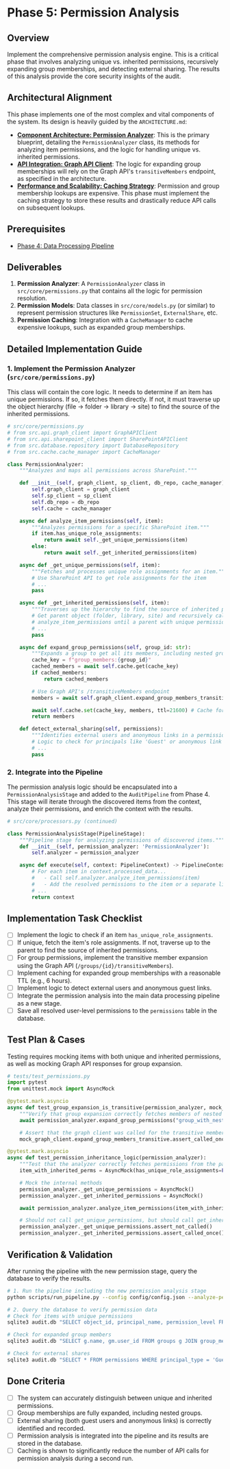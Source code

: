 # Phase 5: Permission Analysis

## Overview

Implement the comprehensive permission analysis engine. This is a critical phase that involves analyzing unique vs. inherited permissions, recursively expanding group memberships, and detecting external sharing. The results of this analysis provide the core security insights of the audit.

## Architectural Alignment

This phase implements one of the most complex and vital components of the system. Its design is heavily guided by the `ARCHITECTURE.md`:

- **[Component Architecture: Permission Analyzer](https://github.com/danielbloom/SharepointAudit/blob/main/ARCHITECTURE.md#3-permission-analyzer)**: This is the primary blueprint, detailing the `PermissionAnalyzer` class, its methods for analyzing item permissions, and the logic for handling unique vs. inherited permissions.
- **[API Integration: Graph API Client](https://github.com/danielbloom/SharepointAudit/blob/main/ARCHITECTURE.md#graph-api-integration)**: The logic for expanding group memberships will rely on the Graph API's `transitiveMembers` endpoint, as specified in the architecture.
- **[Performance and Scalability: Caching Strategy](https://github.com/danielbloom/SharepointAudit/blob/main/ARCHITECTURE.md#caching-strategy)**: Permission and group membership lookups are expensive. This phase must implement the caching strategy to store these results and drastically reduce API calls on subsequent lookups.

## Prerequisites

- [Phase 4: Data Processing Pipeline](./phase_4_pipeline.md)

## Deliverables

1.  **Permission Analyzer**: A `PermissionAnalyzer` class in `src/core/permissions.py` that contains all the logic for permission resolution.
2.  **Permission Models**: Data classes in `src/core/models.py` (or similar) to represent permission structures like `PermissionSet`, `ExternalShare`, etc.
3.  **Permission Caching**: Integration with a `CacheManager` to cache expensive lookups, such as expanded group memberships.

## Detailed Implementation Guide

### 1. Implement the Permission Analyzer (`src/core/permissions.py`)

This class will contain the core logic. It needs to determine if an item has unique permissions. If so, it fetches them directly. If not, it must traverse up the object hierarchy (file -> folder -> library -> site) to find the source of the inherited permissions.

```python
# src/core/permissions.py
# from src.api.graph_client import GraphAPIClient
# from src.api.sharepoint_client import SharePointAPIClient
# from src.database.repository import DatabaseRepository
# from src.cache.cache_manager import CacheManager

class PermissionAnalyzer:
    """Analyzes and maps all permissions across SharePoint."""

    def __init__(self, graph_client, sp_client, db_repo, cache_manager):
        self.graph_client = graph_client
        self.sp_client = sp_client
        self.db_repo = db_repo
        self.cache = cache_manager

    async def analyze_item_permissions(self, item):
        """Analyzes permissions for a specific SharePoint item."""
        if item.has_unique_role_assignments:
            return await self._get_unique_permissions(item)
        else:
            return await self._get_inherited_permissions(item)

    async def _get_unique_permissions(self, item):
        """Fetches and processes unique role assignments for an item."""
        # Use SharePoint API to get role assignments for the item
        # ...
        pass

    async def _get_inherited_permissions(self, item):
        """Traverses up the hierarchy to find the source of inherited permissions."""
        # Get parent object (folder, library, site) and recursively call
        # analyze_item_permissions until a parent with unique permissions is found.
        # ...
        pass

    async def expand_group_permissions(self, group_id: str):
        """Expands a group to get all its members, including nested groups."""
        cache_key = f"group_members:{group_id}"
        cached_members = await self.cache.get(cache_key)
        if cached_members:
            return cached_members

        # Use Graph API's /transitiveMembers endpoint
        members = await self.graph_client.expand_group_members_transitive(group_id)

        await self.cache.set(cache_key, members, ttl=21600) # Cache for 6 hours
        return members

    def detect_external_sharing(self, permissions):
        """Identifies external users and anonymous links in a permission set."""
        # Logic to check for principals like 'Guest' or anonymous link types.
        # ...
        pass
```

### 2. Integrate into the Pipeline

The permission analysis logic should be encapsulated into a `PermissionAnalysisStage` and added to the `AuditPipeline` from Phase 4. This stage will iterate through the discovered items from the context, analyze their permissions, and enrich the context with the results.

```python
# src/core/processors.py (continued)

class PermissionAnalysisStage(PipelineStage):
    """Pipeline stage for analyzing permissions of discovered items."""
    def __init__(self, permission_analyzer: 'PermissionAnalyzer'):
        self.analyzer = permission_analyzer

    async def execute(self, context: PipelineContext) -> PipelineContext:
        # For each item in context.processed_data...
        #   - Call self.analyzer.analyze_item_permissions(item)
        #   - Add the resolved permissions to the item or a separate list in the context
        # ...
        return context
```

## Implementation Task Checklist

- [ ] Implement the logic to check if an item `has_unique_role_assignments`.
- [ ] If unique, fetch the item's role assignments. If not, traverse up to the parent to find the source of inherited permissions.
- [ ] For group permissions, implement the transitive member expansion using the Graph API (`/groups/{id}/transitiveMembers`).
- [ ] Implement caching for expanded group memberships with a reasonable TTL (e.g., 6 hours).
- [ ] Implement logic to detect external users and anonymous guest links.
- [ ] Integrate the permission analysis into the main data processing pipeline as a new stage.
- [ ] Save all resolved user-level permissions to the `permissions` table in the database.

## Test Plan & Cases

Testing requires mocking items with both unique and inherited permissions, as well as mocking Graph API responses for group expansion.

```python
# tests/test_permissions.py
import pytest
from unittest.mock import AsyncMock

@pytest.mark.asyncio
async def test_group_expansion_is_transitive(permission_analyzer, mock_graph_client):
    """Verify that group expansion correctly fetches members of nested groups."""
    await permission_analyzer.expand_group_permissions("group_with_nested")

    # Assert that the graph client was called for the transitive members endpoint
    mock_graph_client.expand_group_members_transitive.assert_called_once_with("group_with_nested")

@pytest.mark.asyncio
async def test_permission_inheritance_logic(permission_analyzer):
    """Test that the analyzer correctly fetches permissions from the parent object."""
    item_with_inherited_perms = AsyncMock(has_unique_role_assignments=False)

    # Mock the internal methods
    permission_analyzer._get_unique_permissions = AsyncMock()
    permission_analyzer._get_inherited_permissions = AsyncMock()

    await permission_analyzer.analyze_item_permissions(item_with_inherited_perms)

    # Should not call get_unique_permissions, but should call get_inherited_permissions
    permission_analyzer._get_unique_permissions.assert_not_called()
    permission_analyzer._get_inherited_permissions.assert_called_once()
```

## Verification & Validation

After running the pipeline with the new permission stage, query the database to verify the results.

```bash
# 1. Run the pipeline including the new permission analysis stage
python scripts/run_pipeline.py --config config/config.json --analyze-permissions

# 2. Query the database to verify permission data
# Check for items with unique permissions
sqlite3 audit.db "SELECT object_id, principal_name, permission_level FROM permissions WHERE is_inherited = 0 LIMIT 20;"

# Check for expanded group members
sqlite3 audit.db "SELECT g.name, gm.user_id FROM groups g JOIN group_members gm ON g.id = gm.group_id LIMIT 20;"

# Check for external shares
sqlite3 audit.db "SELECT * FROM permissions WHERE principal_type = 'Guest' OR principal_name LIKE '%#ext#%';"
```

## Done Criteria

- [ ] The system can accurately distinguish between unique and inherited permissions.
- [ ] Group memberships are fully expanded, including nested groups.
- [ ] External sharing (both guest users and anonymous links) is correctly identified and recorded.
- [ ] Permission analysis is integrated into the pipeline and its results are stored in the database.
- [ ] Caching is shown to significantly reduce the number of API calls for permission analysis during a second run.
